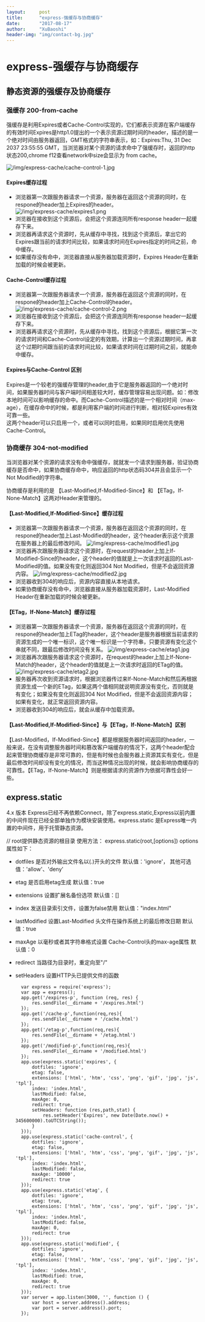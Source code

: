```yaml
---
layout:     post
title:      "express-强缓存与协商缓存"
date:       "2017-08-17"
author:     "XuBaoshi"
header-img: "img/contact-bg.jpg"
---
```

# express-强缓存与协商缓存 #

## 静态资源的强缓存及协商缓存 ##
### 强缓存 200-from-cache ###
强缓存是利用Expires或者Cache-Control实现的，它们都表示资源在客户端缓存的有效时间Expires是http1.0提出的一个表示资源过期时间的header，描述的是一个绝对时间由服务器返回，GMT格式的字符串表示，如：Expires:Thu, 31 Dec 2037 23:55:55 GMT，当浏览器对某个资源的请求命中了强缓存时，返回的http状态200,chrome f12查看network中size会显示为 from cache。

![/img/express-cache/cache-control-1.jpg](/img/express-cache/cache-control-1.jpg)<br/>

#### Expires缓存过程 ####
 - 浏览器第一次跟服务器请求一个资源，服务器在返回这个资源的同时，在respone的header加上Expires的header。
![/img/express-cache/expires1.png](/img/express-cache/expires1.png)<br/>
 - 浏览器在接收到这个资源后，会把这个资源连同所有response header一起缓存下来。
 - 浏览器再请求这个资源时，先从缓存中寻找，找到这个资源后，拿出它的Expires跟当前的请求时间比较，如果请求时间在Expires指定的时间之前，命中缓存。
 - 如果缓存没有命中，浏览器直接从服务器加载资源时，Expires Header在重新加载的时候会被更新。
#### Cache-Control缓存过程 ####
- 浏览器第一次跟服务器请求一个资源，服务器在返回这个资源的同时，在respone的header加上Cache-Control的header。
![/img/express-cache/cache-control-2.png](/img/express-cache/cache-control-2.png)<br/>
- 浏览器在接收到这个资源后，会把这个资源连同所有response header一起缓存下来。
- 浏览器再请求这个资源时，先从缓存中寻找，找到这个资源后，根据它第一次的请求时间和Cache-Control设定的有效期，计算出一个资源过期时间，再拿这个过期时间跟当前的请求时间比较，如果请求时间在过期时间之前，就能命中缓存。

#### Expires与Cache-Control 区别 ####
Expires是一个较老的强缓存管理的header,由于它是服务器返回的一个绝对时间，如果服务器时间与客户端时间相差较大时，缓存管理容易出现问题。如：修改本地时间可以影响缓存的命中。而Cache-Control描述的是一个相对时间（max-age），在缓存命中的时候，都是利用客户端的时间进行判断，相对较Expires有效可靠一些。<br/>
这两个header可以只启用一个，或者可以同时启用，如果同时启用优先使用Cache-Control。

### 协商缓存 304-not-modified ###
当浏览器对某个资源的请求没有命中强缓存，就就发一个请求到服务器，验证协商缓存是否命中，如果协商缓存命中，响应返回的http状态码304并且会显示一个Not Modified的字符串。
<p>协商缓存是利用的是 【Last-Modified,If-Modified-Since】和 【ETag，If-None-Match】这两对Header来管理的。</p>

#### 【Last-Modified,If-Modified-Since】缓存过程 ####
- 浏览器第一次跟服务器请求一个资源，服务器在返回这个资源的同时，在respone的header加上Last-Modified的header，这个header表示这个资源在服务器上的最后修改时间。
![/img/express-cache/modified1.jpg](/img/express-cache/modified1.jpg)<br/>
- 浏览器再次跟服务器请求这个资源时，在request的header上加上If-Modified-Since的header，这个header的值就是上一次请求时返回的Last-Modified的值。如果没有变化则返回304 Not Modified，但是不会返回资源内容。
![/img/express-cache/modified2.jpg](/img/express-cache/modified2.jpg)<br/>
- 浏览器收到304的响应后，资源内容直接从本地请求。
- 如果协商缓存没有命中，浏览器直接从服务器加载资源时，Last-Modified Header在重新加载的时候会被更新。
#### 【ETag，If-None-Match】缓存过程 ####
- 浏览器第一次跟服务器请求一个资源，服务器在返回这个资源的同时，在respone的header加上ETag的header，这个header是服务器根据当前请求的资源生成的一个唯一标识，这个唯一标识是一个字符串，只要资源有变化这个串就不同，跟最后修改时间没有关系。
![/img/express-cache/etag1.jpg](/img/express-cache/etag1.jpg)<br/>
- 浏览器再次跟服务器请求这个资源时，在request的header上加上If-None-Match的header，这个header的值就是上一次请求时返回的ETag的值。
![/img/express-cache/etag2.jpg](/img/express-cache/etag2.jpg)<br/>
- 服务器再次收到资源请求时，根据浏览器传过来If-None-Match和然后再根据资源生成一个新的ETag，如果这两个值相同就说明资源没有变化，否则就是有变化；如果没有变化则返回304 Not Modified，但是不会返回资源内容；如果有变化，就正常返回资源内容。
- 浏览器收到304的响应后，就会从缓存中加载资源。
#### 【Last-Modified,If-Modified-Since】与【ETag，If-None-Match】区别 ####
【Last-Modified，If-Modified-Since】都是根据服务器时间返回的header，一般来说，在没有调整服务器时间和篡改客户端缓存的情况下，这两个header配合起来管理协商缓存是非常可靠的，但是有时候也会服务器上资源其实有变化，但是最后修改时间却没有变化的情况，而当这种情况出现的时候，就会影响协商缓存的可靠性。【ETag，If-None-Match】则是根据请求的资源作为依据可靠性会好一些。

## express.static ##
4.x 版本 Express已经不再依赖Connect，除了express.static,Express以前内置的中间件现在已经全部单独作为模块安装使用。express.static 是Express唯一内置的中间件，用于托管静态资源。
    
// root提供静态资源的根目录
使用方法： express.static(root,[options])
options属性如下：
- dotfiles      是否对外输出文件名以(.)开头的文件 默认值：'ignore'， 其他可选值：'allow'、'deny'
- etag          是否启用etag生成 默认值：true
- extensions    设置扩展名备份选项 默认值：[]
- index         发送目录索引文件，设置为false禁用  默认值："index.html"
- lastModified  设置Last-Modified 头文件在操作系统上的最后修改日期   默认值：true
- maxAge        以毫秒或者其字符串格式设置 Cache-Control头的max-age属性  默认值：0
- redirect      当路径为目录时，重定向至"/"
- setHeaders    设置HTTP头已提供文件的函数 



        var express = require('express');
        var app = express();
        app.get('/expires-p', function (req, res) {
            res.sendFile(__dirname + '/expires.html')
        });
        app.get('/cache-p',function(req,res){
            res.sendFile(__dirname + '/cache.html')
        });
        app.get('/etag-p',function(req,res){
            res.sendFile(__dirname + '/etag.html')
        });
        app.get('/modified-p',function(req,res){
            res.sendFile(__dirname + '/modified.html')
        });
        app.use(express.static('expires', {
            dotfiles: 'ignore',
            etag: false,
            extensions: ['html', 'htm', 'css', 'png', 'gif', 'jpg', 'js', 'tpl'],
            index: 'index.html',
            lastModified: false,
            maxAge: 0,
            redirect: true,
            setHeaders: function (res,path,stat) {
                res.setHeader('Expires', new Date(Date.now() + 345600000).toUTCString());
            }
        }));
        app.use(express.static('cache-control', {
            dotfiles: 'ignore',
            etag: false,
            extensions: ['html', 'htm', 'css', 'png', 'gif', 'jpg', 'js', 'tpl'],
            index: 'index.html',
            lastModified: false,
            maxAge: '10000',
            redirect: true
        }));
        app.use(express.static('etag', {
            dotfiles: 'ignore',
            etag: true,
            extensions: ['html', 'htm', 'css', 'png', 'gif', 'jpg', 'js', 'tpl'],
            index: 'index.html',
            lastModified: false,
            maxAge: 0,
            redirect: true
        }));
        app.use(express.static('modified', {
            dotfiles: 'ignore',
            etag: false,
            extensions: ['html', 'htm', 'css', 'png', 'gif', 'jpg', 'js', 'tpl'],
            index: 'index.html',
            lastModified: true,
            maxAge: 0,
            redirect: true
        }));
        var server = app.listen(3000, '', function () {
            var host = server.address().address;
            var port = server.address().port;
        });